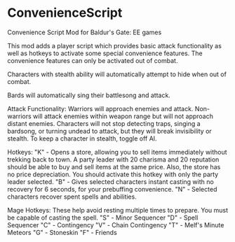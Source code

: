# ConvenienceScript
Convenience Script Mod for Baldur's Gate: EE games

This mod adds a player script which provides basic attack functionality as well as hotkeys to activate some special convenience features. The convenience features can only be activated out of combat.

Characters with stealth ability will automatically attempt to hide when out of combat.

Bards will automatically sing their battlesong and attack.

Attack Functionality:
Warriors will approach enemies and attack. Non-warriors will attack enemies within weapon range but will not approach distant enemies. Characters will not stop detecting traps, singing a bardsong, or turning undead to attack, but they will break invisibility or stealth. To keep a character in stealth, toggle off AI.

Hotkeys:
"K" - Opens a store, allowing you to sell items immediately without trekking back to town. A party leader with 20 charisma and 20 reputation should be able to buy and sell items at the same price.  Also, the store has no price depreciation. You should activate this hotkey with only the party leader selected.
"B" - Gives selected characters instant casting with no recovery for 6 seconds, for your prebuffing convenience.
"N" - Selected characters recover spent spells and abilities.

Mage Hotkeys:
These help avoid resting multiple times to prepare. You must be capable of casting the spell.
"S" - Minor Sequencer
"D" - Spell Sequencer
"C" - Contingency
"V" - Chain Contingency
"T" - Melf's Minute Meteors
"G" - Stoneskin
"F" - Friends
